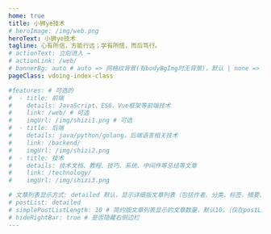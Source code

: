 ```yaml
---
home: true
title: 小狮ye技术
# heroImage: /img/web.png
heroText: 小狮ye技术
tagline: 心有所信，方能行远；学有所悟，而后笃行。
# actionText: 立刻进入 →
# actionLink: /web/
# bannerBg: auto # auto => 网格纹背景(有bodyBgImg时无背景)，默认 | none => 无 | '大图地址' | background: 自定义背景样式       提示：如发现文本颜色不适应你的背景时可以到palette.styl修改$bannerTextColor变量
pageClass: vdoing-index-class

#features: # 可选的
#  - title: 前端
#    details: JavaScript、ES6、Vue框架等前端技术
#    link: /web/ # 可选
#    imgUrl: /img/shizi1.png # 可选
#  - title: 后端
#    details: java/python/golang，后端语言相关技术
#    link: /backend/
#    imgUrl: /img/shizi2.png
#  - title: 技术
#    details: 技术文档、教程、技巧、系统、中间件等总结等文章
#    link: /technology/
#    imgUrl: /img/shizi3.png

# 文章列表显示方式: detailed 默认，显示详细版文章列表（包括作者、分类、标签、摘要、分页等）| simple => 显示简约版文章列表（仅标题和日期）| none 不显示文章列表
# postList: detailed
# simplePostListLength: 10 # 简约版文章列表显示的文章数量，默认10。（仅在postList设置为simple时生效）
# hideRightBar: true # 是否隐藏右侧边栏
---
```



<!--
## 关于

### 📚Blog
这是一个兼具博客文章、知识管理、文档查找的个人网站。

### 🎨Theme


</br>


## 特色功能
博客部分特色功能介绍

#### 一站式技术搜索

   博客内容中包含部分技术教程，可以利用搜索框快速搜索到相关文档，即使博客中没有的，你还可以选择最下方的 `在XXX中搜索“xxx”` 快速到达你想要找的内容。

#### 深色模式与阅读模式
关爱程序员，保护视力，点击右下角的主题模式按钮试试吧~

#### Demo演示模块
   为了更直观的展示一些代码的效果，博客添加了demo模块插件，可查看demo、源码，以及跳转到codepen在线编辑。**示例**：

::: demo [vanilla]
```html
<html>
  <div id="vanilla-box"></div>
</html>
<script>
  var box = document.getElementById('vanilla-box')
  box.innerHTML = 'Hello World! Welcome to EB'
</script>
<style>
#vanilla-box {
  color: #11a8cd;
}
</style>
```
:::


## :email: 联系

- **Email**: <a href="mailto:543582490@qq.com">543582490@qq.com</a>
- **GitHub**: <https://github.com/learnSH>

</br>  -->

<ClientOnly>
  <WebInfo />
  <IndexBigImg />
</ClientOnly>